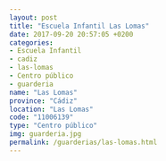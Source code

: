 ```yaml
---
layout: post
title: "Escuela Infantil Las Lomas"
date: 2017-09-20 20:57:05 +0200
categories:
- Escuela Infantil
- cadiz
- las-lomas
- Centro público
- guarderia
name: "Las Lomas"
province: "Cádiz"
location: "Las Lomas"
code: "11006139"
type: "Centro público"
img: guarderia.jpg
permalink: /guarderias/las-lomas.html
---
```


